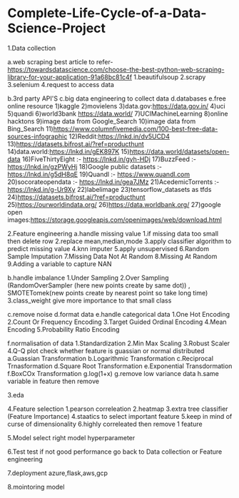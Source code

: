 # Complete-Life-Cycle-of-a-Data-Science-Project

1.Data collection

a.web scraping  best article to refer-https://towardsdatascience.com/choose-the-best-python-web-scraping-library-for-your-application-91a68bc81c4f
   1.beautifulsoup
   2.scrapy
   3.selenium
   4.request to access data 
  
b.3rd party API'S 
c.big data engineering to collect data
d.databases
e.free online resource
   1)kaggle
   2)movielens
   3)data.gov:https://data.gov.in/
   4)uci
   5)quandi
   6)world3bank  https://data.world/
   7)UCIMachineLearning
   8)online hacktons
   9)image data from Google_Search
   10)image data from Bing_Search
   11)https://www.columnfivemedia.com/100-best-free-data-sources-infographic
   12)Reddit:https://lnkd.in/dv5UCD4
   13)https://datasets.bifrost.ai/?ref=producthunt
   14)data.world:https://lnkd.in/gEK897K
   15)https://data.world/datasets/open-data
   16)FiveThirtyEight :-  https://lnkd.in/gyh-HDj
   17)BuzzFeed :- https://lnkd.in/gzPWyHj
   18)Google public datasets :- https://lnkd.in/g5dH8qE
   19)Quandl :- https://www.quandl.com
   20)socorateopendata :- https://lnkd.in/gea7JMz
   21)AcedemicTorrents :- https://lnkd.in/g-Ur9Xy
   22)labelimage
   23)tensorflow_datasets as tfds
   24)https://datasets.bifrost.ai/?ref=producthunt
   25)https://ourworldindata.org/
   26)https://data.worldbank.org/
   27)google open images:https://storage.googleapis.com/openimages/web/download.html

2.Feature engineering
   a.handle missing value
     1.if missing data too small then  delete row
     2.replace mean,median,mode
     3.apply classifier algorithm to predict missing value
     4.knn imputer
     5.apply unsupervised 
     6.Random Sample Imputation
     7.Missing Data Not At Random
     8.Missing At Random
     9.Adding a variable to capture NAN
     
   b.handle imbalance
     1.Under Sampling
     2.Over Sampling  (RandomOverSampler (here new points create by same dot)) ,  SMOTETomek(new points create by nearest point so take long time)
     3.class_weight give more importance to that small class
  
   c.remove noise
   d.format data
   e.handle categorical data
     1.One Hot Encoding
     2.Count Or Frequency Encoding
     3.Target Guided Ordinal Encoding
     4.Mean Encoding
     5.Probability Ratio Encoding
     
   f.normalisation of data
     1.Standardization
     2.Min Max Scaling
     3.Robust Scaler
     4.Q-Q plot check whether feature is guassian or normal distributed
        a.Guassian Transformation
        b.Logarithmic Transformation
        c.Reciprocal Trnasformation
        d.Square Root Transformation
        e.Exponential Transdormation
        f.BoxCOx Transformation
        g.log(1+x)
   g.remove low variance data 
   h.same variable in feature then remove

3.eda

4.Feature selection
  1.pearson correleation
  2.heatmap
  3.extra tree classifier (Feature Importance)
  4.staatics to select important feature
  5.keep in mind of curse of dimensionality
  6.highly correleated then remove 1 feature


5.Model
select right model
hyperparameter 


6.Test
test 
if not good performance go back to Data collection or  Feature engineering

7.deployment
azure,flask,aws,gcp


8.mointoring model
